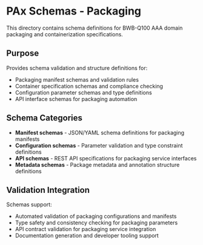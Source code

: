 # PAx Schemas - Packaging

This directory contains schema definitions for BWB-Q100 AAA domain packaging and containerization specifications.

## Purpose

Provides schema validation and structure definitions for:

- Packaging manifest schemas and validation rules
- Container specification schemas and compliance checking
- Configuration parameter schemas and type definitions
- API interface schemas for packaging automation

## Schema Categories

- **Manifest schemas** - JSON/YAML schema definitions for packaging manifests
- **Configuration schemas** - Parameter validation and type constraint definitions
- **API schemas** - REST API specifications for packaging service interfaces
- **Metadata schemas** - Package metadata and annotation structure definitions

## Validation Integration

Schemas support:

- Automated validation of packaging configurations and manifests
- Type safety and consistency checking for packaging parameters
- API contract validation for packaging service integration
- Documentation generation and developer tooling support